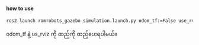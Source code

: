#### how to use
```md
ros2 launch romrobots_gazebo simulation.launch.py odom_tf:=False use_rviz:=True
```
odom_tf နဲ့ us_rviz ကို ထည့်ကို ထည့်ပေးရပါမယ်။